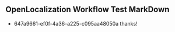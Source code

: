 ## OpenLocalization Workflow Test MarkDown
* 647a9661-ef0f-4a36-a225-c095aa48050a thanks!

<!--HONumber=Aug16_HO3-->


